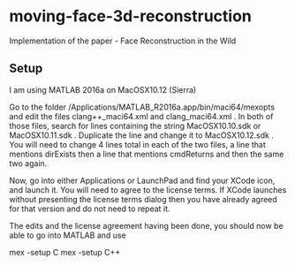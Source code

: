 # moving-face-3d-reconstruction
Implementation of the paper - Face Reconstruction in the Wild

## Setup

I am using MATLAB 2016a on MacOSX10.12 (Sierra)

Go to the folder /Applications/MATLAB_R2016a.app/bin/maci64/mexopts and edit the files clang++_maci64.xml and clang_maci64.xml . In both of those files, search for lines containing the string MacOSX10.10.sdk or MacOSX10.11.sdk . Duplicate the line and change it to MacOSX10.12.sdk . You will need to change 4 lines total in each of the two files, a line that mentions dirExists then a line that mentions cmdReturns and then the same two again.

Now, go into either Applications or LaunchPad and find your XCode icon, and launch it. You will need to agree to the license terms. If XCode launches without presenting the license terms dialog then you have already agreed for that version and do not need to repeat it.

The edits and the license agreement having been done, you should now be able to go into MATLAB and use

mex -setup C
mex -setup C++
